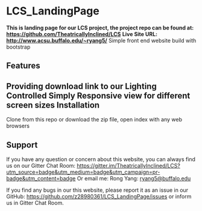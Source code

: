 # LCS_LandingPage
**This is landing page for our LCS project, the project repo can be found at: https://github.com/TheatricallyInclined/LCS**
**Live Site URL: http://www.acsu.buffalo.edu/~ryang5/**
Simple front end website build with bootstrap

Features
--------
Providing download link to our Lighting Controlled Simply
Responsive view for different screen sizes
Installation
------------
Clone from this repo or download the zip file, open index with any web browsers

Support
-------
If you have any question or concern about this website, you can always find us on our Gitter Chat Room:  https://gitter.im/TheatricallyInclined/LCS?utm_source=badge&utm_medium=badge&utm_campaign=pr-badge&utm_content=badge
Or email me:
Rong Yang: ryang5@buffalo.edu

If you find any bugs in our this website, please report it as an issue in our GitHub: https://github.com/z28980361/LCS_LandingPage/issues or inform us in Gitter Chat Room.
